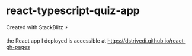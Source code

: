 # react-typescript-quiz-app
Created with StackBlitz ⚡️

the React app I deployed is accessible at https://dstrivedi.github.io/react-gh-pages
